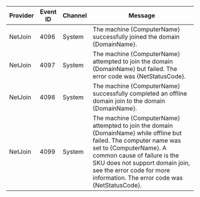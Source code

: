 Provider  |  Event ID  |  Channel  |  Message
----------|------------|-----------|---------------------------------------------------------------------------------------------------------------------------------------------------------------------------------------------------------------------------------------------------------------------------------------------
NetJoin   |  4096      |  System   |  The machine {ComputerName} successfully joined the domain {DomainName}.
NetJoin   |  4097      |  System   |  The machine {ComputerName} attempted to join the domain {DomainName} but failed. The error code was {NetStatusCode}.
NetJoin   |  4098      |  System   |  The machine {ComputerName} successfully completed an offline domain join to the domain {DomainName}.
NetJoin   |  4099      |  System   |  The machine {ComputerName} attempted to join the domain {DomainName} while offline but failed. The computer name was set to {ComputerName}. A common cause of failure is the SKU does not support domain join, see the error code for more information. The error code was {NetStatusCode}.